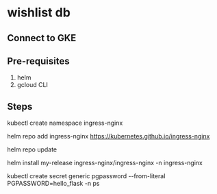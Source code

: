 # wishlist db

## Connect to GKE

## Pre-requisites

1. helm
2. gcloud CLI

## Steps

kubectl create namespace ingress-nginx

helm repo add ingress-nginx https://kubernetes.github.io/ingress-nginx

helm repo update

helm install my-release ingress-nginx/ingress-nginx -n ingress-nginx

kubectl create secret generic pgpassword --from-literal PGPASSWORD=hello_flask -n ps